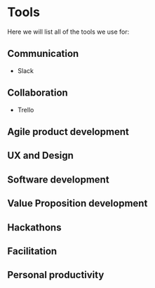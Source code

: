 # Tools

Here we will list all of the tools we use for:

## Communication

* Slack

## Collaboration

* Trello

## Agile product development

## UX and Design

## Software development

## Value Proposition development

## Hackathons

## Facilitation

## Personal productivity

